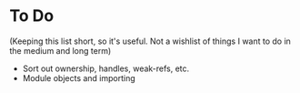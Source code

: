 # To Do

(Keeping this list short, so it's useful. Not a wishlist of things I want to do in the medium and long term)

  - Sort out ownership, handles, weak-refs, etc.
  - Module objects and importing
